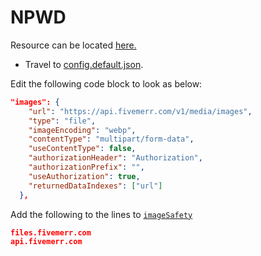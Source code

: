 # NPWD

Resource can be located [here.](https://github.com/project-error/npwd)

* Travel to [config.default.json](https://github.com/project-error/npwd/blob/master/config.default.json#L32).

Edit the following code block to look as below:

```json
"images": {
    "url": "https://api.fivemerr.com/v1/media/images",
    "type": "file",
    "imageEncoding": "webp",
    "contentType": "multipart/form-data",
    "useContentType": false,
    "authorizationHeader": "Authorization",
    "authorizationPrefix": "",
    "useAuthorization": true,
    "returnedDataIndexes": ["url"]
  },
```

Add the following to the lines to [`imageSafety`](https://github.com/project-error/npwd/blob/43fea82c1f838ad5e5e258fa9184fe43ffba571c/config.default.json#L43)

```json
files.fivemerr.com
api.fivemerr.com
```

